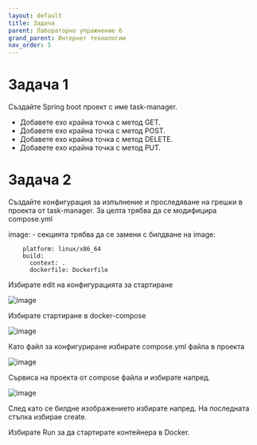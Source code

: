 ```yaml
---
layout: default
title: Задача
parent: Лабораторно упражнение 6
grand_parent: Интернет технологии
nav_order: 5
---
```


# Задача 1

Създайте Spring boot проект с име task-manager.

 - Добавете ехо крайна точка с метод GET.
 - Добавете ехо крайна точка с метод POST.
 - Добавете ехо крайна точка с метод DELETE.
 - Добавете ехо крайна точка с метод PUT.

# Задача 2

Създайте конфигурация за изпълнение и проследяване на грешки в проекта от task-manager.
За целта трябва да се модифицира compose.yml

image: - секцията трябва да се замени с билдване на image:

```
    platform: linux/x86_64
    build:
      context: .
      dockerfile: Dockerfile
```
Избирате edit на конфигурацията за стартиране

![image](https://github.com/programmingfundamental/courses/assets/10382663/b0d9ee3c-b025-4105-8d05-646ce4cbff44)

Избирате стартиране в docker-compose

![image](https://github.com/programmingfundamental/courses/assets/10382663/2dcbe80a-e88c-4ef2-90e6-f0d1f030218a)

Като файл за конфигуриране избирате compose.yml файла в проекта

![image](https://github.com/programmingfundamental/courses/assets/10382663/988471d2-bf66-4752-a415-74f86c5a0443)

Сървиса на проекта от compose файла и избирате напред.

![image](https://github.com/programmingfundamental/courses/assets/10382663/ae74eb8c-526e-4e16-ad69-5c375779450b)

След като се билдне изображението избирате напред. На последната стъпка избирае create.

Избирате Run за да стартирате контейнера в Docker.